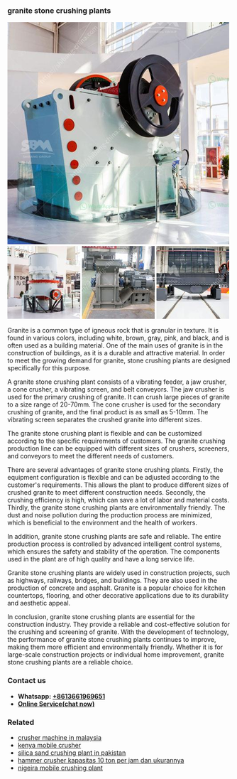 <h3>granite stone crushing plants</h3><img src='1708499557.jpg' alt=''><p>Granite is a common type of igneous rock that is granular in texture. It is found in various colors, including white, brown, gray, pink, and black, and is often used as a building material. One of the main uses of granite is in the construction of buildings, as it is a durable and attractive material. In order to meet the growing demand for granite, stone crushing plants are designed specifically for this purpose.</p><p>A granite stone crushing plant consists of a vibrating feeder, a jaw crusher, a cone crusher, a vibrating screen, and belt conveyors. The jaw crusher is used for the primary crushing of granite. It can crush large pieces of granite to a size range of 20-70mm. The cone crusher is used for the secondary crushing of granite, and the final product is as small as 5-10mm. The vibrating screen separates the crushed granite into different sizes.</p><p>The granite stone crushing plant is flexible and can be customized according to the specific requirements of customers. The granite crushing production line can be equipped with different sizes of crushers, screeners, and conveyors to meet the different needs of customers.</p><p>There are several advantages of granite stone crushing plants. Firstly, the equipment configuration is flexible and can be adjusted according to the customer's requirements. This allows the plant to produce different sizes of crushed granite to meet different construction needs. Secondly, the crushing efficiency is high, which can save a lot of labor and material costs. Thirdly, the granite stone crushing plants are environmentally friendly. The dust and noise pollution during the production process are minimized, which is beneficial to the environment and the health of workers.</p><p>In addition, granite stone crushing plants are safe and reliable. The entire production process is controlled by advanced intelligent control systems, which ensures the safety and stability of the operation. The components used in the plant are of high quality and have a long service life.</p><p>Granite stone crushing plants are widely used in construction projects, such as highways, railways, bridges, and buildings. They are also used in the production of concrete and asphalt. Granite is a popular choice for kitchen countertops, flooring, and other decorative applications due to its durability and aesthetic appeal.</p><p>In conclusion, granite stone crushing plants are essential for the construction industry. They provide a reliable and cost-effective solution for the crushing and screening of granite. With the development of technology, the performance of granite stone crushing plants continues to improve, making them more efficient and environmentally friendly. Whether it is for large-scale construction projects or individual home improvement, granite stone crushing plants are a reliable choice.</p><h3>Contact us</h3><ul><li><strong>Whatsapp:&nbsp;<a href="https://wa.me/8613661969651">+8613661969651</a></strong></li><li><a href="https://swt.shibang-china.com/?git&amp;zhl&amp;granite stone crushing plants"><strong>Online Service(chat now)</strong></a></li></ul><h3>Related</h3><ul><li><a href='crusher machine in malaysia.md'>crusher machine in malaysia</a></li><li><a href='kenya mobile crusher.md'>kenya mobile crusher</a></li><li><a href='silica sand crushing plant in pakistan.md'>silica sand crushing plant in pakistan</a></li><li><a href='hammer crusher kapasitas 10 ton per jam dan ukurannya.md'>hammer crusher kapasitas 10 ton per jam dan ukurannya</a></li><li><a href='nigeira mobile crushing plant.md'>nigeira mobile crushing plant</a></li></ul>